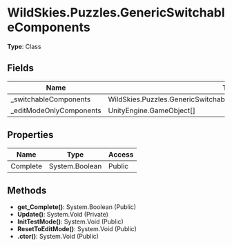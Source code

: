 ﻿# WildSkies.Puzzles.GenericSwitchableComponents

**Type**: Class

## Fields

| Name | Type | Access |
|------|------|--------|
| _switchableComponents | WildSkies.Puzzles.GenericSwitchableComponents/SwitchableComponent[] | Private |
| _editModeOnlyComponents | UnityEngine.GameObject[] | Private |

## Properties

| Name | Type | Access |
|------|------|--------|
| Complete | System.Boolean | Public |

## Methods

- **get_Complete()**: System.Boolean (Public)
- **Update()**: System.Void (Private)
- **InitTestMode()**: System.Void (Public)
- **ResetToEditMode()**: System.Void (Public)
- **.ctor()**: System.Void (Public)

